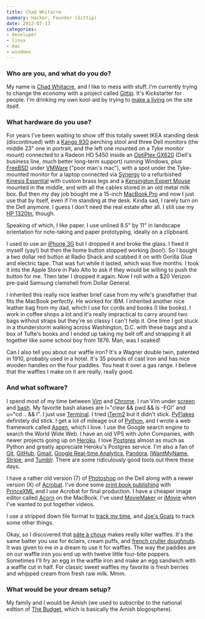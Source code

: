 ```yaml
---
title: Chad Whitacre
summary: Hacker, Founder (Gittip)
date: 2012-07-13
categories:
- developer
- linux
- mac
- windows
---
```


### Who are you, and what do you do?

My name is [Chad Whitacre](https://www.gittip.com/whit537/ "Chad's Gittip account."), and I like to mess with stuff. I'm currently trying to change the economy with a project called [Gittip][]. It's Kickstarter for people. I'm drinking my own kool-aid by trying to [make a living](http://blog.gittip.com/post/27072581481/i-believe-in-gittip "Chad's post on leaving his job to work on Gittip full-time.") on the site itself.

### What hardware do you use?

For years I've been waiting to show off this totally sweet IKEA standing desk (discontinued) with a [Kango 930][kango-930] perching stool and three Dell monitors (the middle 23" one in portrait, and the left one mounted on a Tyke monitor mount) connected to a Radeon HD 5450 inside an [OptiPlex GX620][optiplex-gx620] (Dell's business line, much better long-term support) running Windows, plus [FreeBSD][] under [VMWare][vmware-workstation] ("poor man's mac"), with a spot under the Tyke-mounted monitor for a laptop connected via [Synergy][] to a refurbished [Kinesis Essential][essential] with custom brass legs and a [Kensington Expert Mouse][expert-mouse] mounted in the middle, and with all the cables stored in an old metal milk box. But then my day job bought me a 15-inch [MacBook Pro][macbook-pro] and now I just use that by itself, even if I'm standing at the desk. Kinda sad, I rarely turn on the Dell anymore. I guess I don't need the real estate after all. I still use my [HP 1320tn][laserjet-1320], though.

Speaking of which, I like paper. I use unlined 8.5" by 11" in landscape orientation for note-taking and paper prototyping, ideally on a clipboard.

I used to use an [iPhone 3G][iphone-3g] but I dropped it and broke the glass. I fixed it myself (yay!) but then the home button stopped working (boo!). So I bought a two dollar red button at Radio Shack and scabbed it on with Gorilla Glue and electric tape. That was fun while it lasted, which was five months. I took it into the Apple Store in Palo Alto to ask if they would be willing to push the button for me. Then later I dropped it again. Now I roll with a $20 Verizon pre-paid Samsung clamshell from Dollar General.

I inherited this really nice leather brief case from my wife's grandfather that fits the MacBook perfectly. He worked for IBM. I inherited another nice leather bag from my dad, which I use for cords and books (I like books). I work in coffee shops a lot and it's really impractical to carry around two bags without straps but they're so classy I can't help it. One time I got stuck in a thunderstorm walking across Washington, D.C. with these bags and a box of Tufte's books and I ended up taking my belt off and strapping it all together like some school boy from 1876. Man, was I soaked!

Can I also tell you about our waffle iron? It's a Wagner double twin, patented in 1910, probably used in a hotel. It's 35 pounds of cast iron and has nice wooden handles on the four paddles. You heat it over a gas range. I believe that the waffles I make on it are really, really good.

### And what software?

I spend most of my time between [Vim][] and [Chrome][]. I run Vim under [screen][] and [bash][]. My favorite bash aliases are l="clear && pwd && ls -FGl" and u="cd .. && l". I just use [Terminal][]. I tried [iTerm2][] but it didn't stick. [PyFlakes][] definitely did stick. I get a lot of mileage out of [Python][], and I wrote a web framework called [Aspen][], which I love. I use the Google search engine to search the World Wide Web. I have an old VPS with John Companies, with newer projects going up on [Heroku][]. I love [Postgres][postgresql] almost as much as Python and greatly appreciate Heroku's Postgres service. I'm also a fan of [Git][], [GitHub][], [Gmail][], [Google Real-time Analytics][google-analytics], [Pandora][], [IWantMyName][], [Stripe][], and [Tumblr][]. There are some ridiculously good tools out there these days.

I have a rather old version (7) of [Photoshop][] on the Dell along with a newer version (X) of [Acrobat][]. I've done some [print book publishing](http://www.bibledesignblog.com/2011/08/the-gospels-edited-by-chad-whitacre.html "Chad's Gospels book.") with [PrinceXML][] and I use Acrobat for final production. I have a cheaper image editor called [Acorn][] on the MacBook. I've used [MovieMaker][windows-movie-maker] or [iMovie][] when I've wanted to put together videos.

I use a stripped down file format to [track my time](http://blag.whit537.org/2009/03/timetough-fast-time-tracking-for.html "Chad's post on tracking time."), and [Joe's Goals][joes-goals] to track some other things.

Okay, so I discovered that [pâte à choux](http://en.wikipedia.org/wiki/Choux_pastry "The Wikipedia entry for Choux pastry.") makes really killer waffles. It's the same batter you use for éclairs, cream puffs, and [french cruller doughnuts](http://articles.latimes.com/2010/jun/03/food/la-fo-doughnutsrecd-20100603 "A recipe for French cruller donuts."). It was given to me in a dream to use it for waffles. The way the paddles are on our waffle iron you end up with twelve little four-bite poppers. Sometimes I'll fry an egg in the waffle iron and make an egg sandwich with a waffle cut in half. For classic sweet waffles my favorite is fresh berries and whipped cream from fresh raw milk. Mmm.

### What would be your dream setup?

My family and I would be Amish (we used to subscribe to the national edition of [The Budget](http://www.thebudgetnewspaper.com/ "A local newspaper in Ohio."), which is basically the Amish blogosphere).

[acorn]: https://flyingmeat.com/acorn/ "An image editor for the Mac."
[acrobat]: https://www.adobe.com/acrobat.html "Software for creating and editing PDF documents."
[aspen]: http://core.aspen.io/en/latest/ "A Python file-based web framework."
[bash]: http://www.gnu.org/software/bash/ "A terminal shell."
[chrome]: https://www.google.com/intl/en/chrome/ "A WebKit-based browser, where each tab runs in its own thread."
[essential]: https://en.wikipedia.org/wiki/Kinesis_(keyboard) "A fancy ergonomic keyboard."
[expert-mouse]: http://web.archive.org/web/20210508225247/http://www.amazon.com/Kensington-Expert-Mouse-Optical-Trackball/dp/B00009KH63 "A 4 button trackball."
[freebsd]: https://www.freebsd.org/ "An open source operating system."
[git]: https://git-scm.com/ "A version control system."
[github]: https://github.com/ "A Git code repository service."
[gittip]: https://gratipay.com/ "A personal funding service."
[gmail]: https://mail.google.com/mail/u/0/ "Web-based email."
[google-analytics]: https://marketingplatform.google.com/about/analytics/ "Web analytics."
[heroku]: https://www.heroku.com/ "A service for running and deploying Ruby, Node.js, Clojure, Java, Python, and Scala apps."
[imovie]: https://www.apple.com/imovie/ "A Mac OS X video editor, included in iLife."
[iphone-3g]: https://en.wikipedia.org/wiki/IPhone_3G "A smartphone."
[iterm2]: https://iterm2.com/ "An alternative terminal application for Mac OS X."
[iwantmyname]: https://iwantmyname.com/ "A domain name registrar."
[joes-goals]: http://www.joesgoals.com/ "A simple goal tracking service."
[kango-930]: https://www.kango-pro.com/en/glossary.html?avproducts%5Blexique%5D=91&cHash=414f4fcfd7 "A stand-up seat."
[laserjet-1320]: http://h10025.www1.hp.com/ewfrf/wc/product?cc=us&lc=en&dlc=en&product=410623 "A laser printer."
[macbook-pro]: https://www.apple.com/macbook-pro/ "A laptop."
[optiplex-gx620]: http://web.archive.org/web/20230204185600/http://www.amazon.com/Dell-Optiplex-GX620/dp/B000PT4VPQ/ "A desktop tower PC."
[pandora]: http://www.pandora.com/restricted "A personalised Internet radio station."
[photoshop]: https://www.adobe.com/products/photoshop.html "A bitmap image editor."
[postgresql]: https://www.postgresql.org/ "A relational database server."
[princexml]: https://www.princexml.com/ "An XML/HTML to PDF conversion/printing system."
[pyflakes]: https://www.vim.org/scripts/script.php?script_id=2441 "A Python code checker for Vim."
[python]: https://www.python.org/ "An interpreted scripting language."
[screen]: http://www.gnu.org/software/screen/ "Think of it as tabs for your *nix terminal."
[stripe]: https://stripe.com/jp "A payment service."
[synergy]: https://symless.com/ "Software to share a single keyboard and mouse between multiple computers."
[terminal]: https://en.wikipedia.org/wiki/Terminal_(OS_X) "A console application included with Mac OS X."
[tumblr]: https://www.tumblr.com/ "An online personal publishing platform."
[vim]: https://www.vim.org/ "A command-line text editor."
[vmware-workstation]: http://web.archive.org/web/20170924212803/https://www.vmware.com/products/workstation.html "Virtualisation software for Windows."
[windows-movie-maker]: https://en.wikipedia.org/wiki/Windows_Movie_Maker "Movie creation software for Windows."
